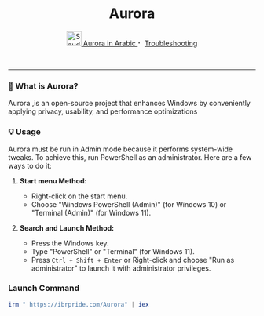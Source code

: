 <p align="center">

<h1 align="center">Aurora</h1>

<p align="center">
<a href="https://github.com/IBRHUB/Aurora/blob/main/README.ar.md">
<img src="https://upload.wikimedia.org/wikipedia/commons/0/0d/Flag_of_Saudi_Arabia.svg" alt="Saudi Flag" width="30" height="30"> Aurora in Arabic
</a>
⠂ 
<a href="https://github.com/IBRHUB/Aurora/blob/main/Troubleshooting">Troubleshooting</a>
</p>

<br>

---

### 🤔 What is Aurora?

Aurora ,is an open-source project that enhances Windows by conveniently applying privacy, usability, and performance optimizations


### 💡 Usage

Aurora must be run in Admin mode because it performs system-wide tweaks. To achieve this, run PowerShell as an administrator. Here are a few ways to do it:

1. **Start menu Method:**
   - Right-click on the start menu.
   - Choose "Windows PowerShell (Admin)" (for Windows 10) or "Terminal (Admin)" (for Windows 11).

2. **Search and Launch Method:**
   - Press the Windows key.
   - Type "PowerShell" or "Terminal" (for Windows 11).
   - Press `Ctrl + Shift + Enter` or Right-click and choose "Run as administrator" to launch it with administrator privileges.

### Launch Command

```powershell
irm " https://ibrpride.com/Aurora" | iex
```
